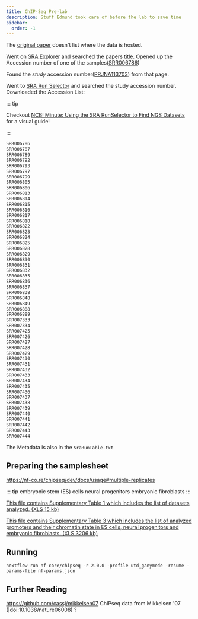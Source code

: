```yaml
---
title: ChIP-Seq Pre-lab
description: Stuff Edmund took care of before the lab to save time
sidebar:
  order: -1
---
```


The [original paper](https://www.nature.com/articles/nature06008) doesn't list where the data is hosted.

Went on [SRA Explorer](https://sra-explorer.info/#) and searched the papers title. Opened up the Accession number of one of the samples([SRR006786](https://www.ncbi.nlm.nih.gov/sra/?term=SRR006786))

Found the _study_ accession number([PRJNA113703](https://www.ncbi.nlm.nih.gov/bioproject/PRJNA113703)) from that page.

Went to [SRA Run Selector](https://trace.ncbi.nlm.nih.gov/Traces/study/) and searched the study accession number. Downloaded the Accession List:

::: tip

Checkout [NCBI Minute: Using the SRA RunSelector to Find NGS Datasets](https://www.youtube.com/watch?v=Ww_OTe3M_94) for a visual guide!

:::

```txt
SRR006786
SRR006787
SRR006789
SRR006792
SRR006793
SRR006797
SRR006799
SRR006805
SRR006806
SRR006813
SRR006814
SRR006815
SRR006816
SRR006817
SRR006818
SRR006822
SRR006823
SRR006824
SRR006825
SRR006828
SRR006829
SRR006830
SRR006831
SRR006832
SRR006835
SRR006836
SRR006837
SRR006838
SRR006848
SRR006849
SRR006888
SRR006889
SRR007333
SRR007334
SRR007425
SRR007426
SRR007427
SRR007428
SRR007429
SRR007430
SRR007431
SRR007432
SRR007433
SRR007434
SRR007435
SRR007436
SRR007437
SRR007438
SRR007439
SRR007440
SRR007441
SRR007442
SRR007443
SRR007444
```

The Metadata is also in the `SraRunTable.txt`

## Preparing the samplesheet

https://nf-co.re/chipseq/dev/docs/usage#multiple-replicates

::: tip
embryonic stem (ES) cells
neural progenitors 
embryonic fibroblasts
:::

[This file contains Supplementary Table 1 which includes the list of datasets analyzed. (XLS 15 kb)](https://static-content.springer.com/esm/art%3A10.1038%2Fnature06008/MediaObjects/41586_2007_BFnature06008_MOESM454_ESM.xls)

[This file contains Supplementary Table 3 which includes the list of analyzed promoters and their chromatin state in ES cells, neural progenitors and embryonic fibroblasts. (XLS 3206 kb)](https://static-content.springer.com/esm/art%3A10.1038%2Fnature06008/MediaObjects/41586_2007_BFnature06008_MOESM456_ESM.xls)


## Running

```
nextflow run nf-core/chipseq -r 2.0.0 -profile utd_ganymede -resume -params-file nf-params.json
```

## Further Reading

https://github.com/cassj/mikkelsen07  ChIPseq data from Mikkelsen '07 (|doi:10.1038/nature06008) ?
